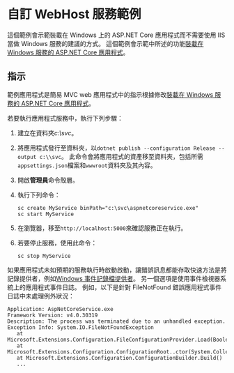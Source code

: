 # <a name="custom-webhost-service-sample"></a>自訂 WebHost 服務範例

這個範例會示範裝載在 Windows 上的 ASP.NET Core 應用程式而不需要使用 IIS 當做 Windows 服務的建議的方式。 這個範例會示範中所述的功能[裝載在 Windows 服務的 ASP.NET Core 應用程式](https://docs.microsoft.com/aspnet/core/host-and-deploy/windows-service)。

## <a name="instructions"></a>指示

範例應用程式是簡易 MVC web 應用程式中的指示根據修改[裝載在 Windows 服務的 ASP.NET Core 應用程式](https://docs.microsoft.com/aspnet/core/host-and-deploy/windows-service)。

若要執行應用程式服務中，執行下列步驟：

1. 建立在資料夾*c:\svc*。

1. 將應用程式發行至資料夾，以`dotnet publish --configuration Release --output c:\\svc`。 此命令會將應用程式的資產移至資料夾，包括所需`appsettings.json`檔案和`wwwroot`資料夾及其內容。

1. 開啟**管理員**命令殼層。

1. 執行下列命令：

   ```console
   sc create MyService binPath="c:\svc\aspnetcoreservice.exe"
   sc start MyService
   ```

1. 在瀏覽器，移至`http://localhost:5000`來確認服務正在執行。

1. 若要停止服務，使用此命令：

   ```console
   sc stop MyService
   ```

如果應用程式未如預期的服務執行時啟動啟動，讓錯誤訊息都能存取快速方法是將記錄提供者，例如[Windows 事件記錄檔提供者](https://docs.microsoft.com/aspnet/core/fundamentals/logging/index#eventlog)。 另一個選項是使用事件檢視器系統上的應用程式事件日誌。 例如，以下是針對 FileNotFound 錯誤應用程式事件日誌中未處理例外狀況：

```console
Application: AspNetCoreService.exe
Framework Version: v4.0.30319
Description: The process was terminated due to an unhandled exception.
Exception Info: System.IO.FileNotFoundException
   at Microsoft.Extensions.Configuration.FileConfigurationProvider.Load(Boolean)
   at Microsoft.Extensions.Configuration.ConfigurationRoot..ctor(System.Collections.Generic.IList`1<Microsoft.Extensions.Configuration.IConfigurationProvider>)
   at Microsoft.Extensions.Configuration.ConfigurationBuilder.Build()
   ...
```
